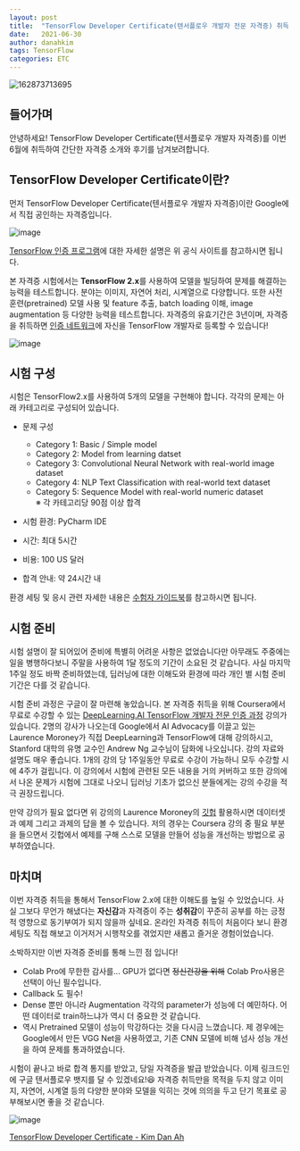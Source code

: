 ```yaml
---
layout: post
title:  "TensorFlow Developer Certificate(텐서플로우 개발자 전문 자격증) 취득 후기"
date:   2021-06-30
author: danahkim
tags: TensorFlow
categories: ETC
---
```


![162873713695](https://user-images.githubusercontent.com/62828866/129131720-299a1329-c499-4834-aeec-13140d46db3b.png)

## 들어가며

안녕하세요! TensorFlow Developer Certificate(텐서플로우 개발자 자격증)를 이번 6월에 취득하여 간단한 자격증 소개와 후기를 남겨보려합니다. 



## TensorFlow Developer Certificate이란?
먼저 TensorFlow Developer Certificate(텐서플로우 개발자 자격증)이란 Google에서 직접 공인하는 자격증입니다. 

![image](https://user-images.githubusercontent.com/62828866/129132700-428a7860-c7bb-447f-a09b-2cd32276fe48.png)

[TensorFlow 인증 프로그램](https://www.tensorflow.org/certificate)에 대한 자세한 설명은 위 공식 사이트를 참고하시면 됩니다.

본 자격증 시험에서는 **TensorFlow 2.x**를 사용하여 모델을 빌딩하여 문제를 해결하는 능력을 테스트합니다. 분야는 이미지, 자연어 처리, 시계열으로 다양합니다. 또한 사전 훈련(pretrained) 모델 사용 및 feature 추출, batch loading 이해, image augmentation 등 다양한 능력을 테스트합니다.
자격증의 유효기간은 3년이며, 자격증을 취득하면 [인증 네트워크](https://developers.google.com/certification/directory/tensorflow)에 자신을 TensorFlow 개발자로 등록할 수 있습니다!

![image](https://user-images.githubusercontent.com/62828866/129133169-e4993042-1d0b-403a-8df6-c0a914a89d35.png)



## 시험 구성
시험은 TensorFlow2.x를 사용하여 5개의 모델을 구현해야 합니다. 각각의 문제는 아래 카테고리로 구성되어 있습니다.

* 문제 구성
  * Category 1: Basic / Simple model
  * Category 2: Model from learning datset
  * Category 3: Convolutional Neural Network with real-world image dataset
  * Category 4: NLP Text Classification with real-world text dataset
  * Category 5: Sequence Model with real-world numeric dataset   
  ※ 각 카테고리당 90점 이상 합격

* 시험 환경: PyCharm IDE
* 시간: 최대 5시간
* 비용: 100 US 달러
* 합격 안내: 약 24시간 내

환경 세팅 및 응시 관련 자세한 내용은 [수험자 가이드북](https://www.tensorflow.org/extras/cert/TF_Certificate_Candidate_Handbook_ko.pdf)를 참고하시면 됩니다.



## 시험 준비
시험 설명이 잘 되어있어 준비에 특별히 어려운 사항은 없었습니다만 아무래도 주중에는 일을 병행하다보니 주말을 사용하여 1달 정도의 기간이 소요된 것 같습니다. 사실 마지막 1주일 정도 바짝 준비하였는데, 딥러닝에 대한 이해도와 환경에 따라 개인 별 시험 준비기간은 다를 것 같습니다.

시험 준비 과정은 구글이 잘 마련해 놓았습니다. 본 자격증 취득을 위해 Coursera에서 무료로 수강할 수 있는 [DeepLearning.AI TensorFlow 개발자 전문 인증 과정](https://www.coursera.org/professional-certificates/tensorflow-in-practice) 강의가 있습니다. 2명의 강사가 나오는데 Google에서 AI Advocacy를 이끌고 있는 Laurence Moroney가 직접 DeepLearning과 TensorFlow에 대해 강의하시고, Stanford 대학의 유명 교수인 Andrew Ng 교수님이 담화에 나오십니다. 강의 자료와 설명도 매우 좋습니다. 1개의 강의 당 1주일동안 무료로 수강이 가능하니 모두 수강할 시에 4주가 걸립니다. 이 강의에서 시험에 관련된 모든 내용을 거의 커버하고 또한 강의에서 나온 문제가 시험에 그대로 나오니 딥러닝 기초가 없으신 분들에게는 강의 수강을 적극 권장드립니다.

만약 강의가 필요 없다면 위 강의의 Laurence Moroney의 [깃헙](https://github.com/lmoroney/dlaicourse) 활용하시면 데이터셋과 예제 그리고 과제의 답을 볼 수 있습니다. 저의 경우는 Coursera 강의 중 필요 부분을 들으면서 깃헙에서 예제를 구해 스스로 모델을 만들어 성능을 개선하는 방법으로 공부하였습니다.



## 마치며

이번 자격증 취득을 통해서 TensorFlow 2.x에 대한 이해도를 높일 수 있었습니다. 사실 그보다 무언가 해냈다는 **자신감**과 자격증이 주는 **성취감**이 꾸준히 공부를 하는 긍정적 영향으로 동기부여가 되지 않을까 싶네요. 온라인 자격증 취득이 처음이다 보니 환경 세팅도 직접 해보고 이거저거 시행착오를 겪었지만 새롭고 즐거운 경험이었습니다.

소박하지만 이번 자격증 준비를 통해 느낀 점 입니다!

* Colab Pro에 무한한 감사를...  GPU가 없다면 ~~정신건강을 위해~~ Colab Pro사용은 선택이 아닌 필수입니다.
* Callback 도 필수!
* Dense 뿐만 아니라 Augmentation 각각의 parameter가 성능에 더 예민하다. 어떤 데이터로 train하느냐가 역시 더 중요한 것 같습니다.
* 역시 Pretrained 모델이 성능이 막강하다는 것을 다시금 느꼈습니다. 제 경우에는 Google에서 만든 VGG Net을 사용하였고, 기존 CNN 모델에 비해 넘사 성능 개선을 하여 문제를 통과하였습니다.

시험이 끝나고 바로 합격 통지를 받았고, 당일 자격증을 발급 받았습니다. 이제 링크드인에 구글 텐서플로우 뱃지를 달 수 있겠네요!😆 자격증 취득만을 목적을 두지 않고 이미지, 자연어, 시계열 등의 다양한 분야와 모델을 익히는 것에 의의을 두고 단기 목표로 공부해보시면 좋을 것 같습니다.

![image](https://user-images.githubusercontent.com/62828866/129131796-8540df67-2f7d-4701-9710-94a911bc5bc6.png)

[TensorFlow Developer Certificate - Kim Dan Ah](https://www.credential.net/75d16cdd-ee28-4bc3-9222-59f0f87ee479)

